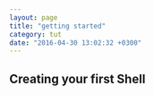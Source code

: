 ```yaml
---
layout: page
title: "getting started"
category: tut
date: "2016-04-30 13:02:32 +0300"
---
```

## Creating your first Shell
